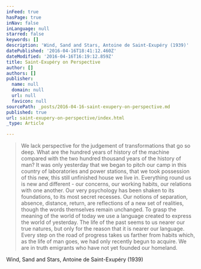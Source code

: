 ```yaml
---
inFeed: true
hasPage: true
inNav: false
inLanguage: null
starred: false
keywords: []
description: 'Wind, Sand and Stars, Antoine de Saint-Exupéry (1939)'
datePublished: '2016-04-16T18:41:12.460Z'
dateModified: '2016-04-16T16:19:12.859Z'
title: Saint-Exupéry on Perspective
author: []
authors: []
publisher:
  name: null
  domain: null
  url: null
  favicon: null
sourcePath: _posts/2016-04-16-saint-exupery-on-perspective.md
published: true
url: saint-exupery-on-perspective/index.html
_type: Article

---
```

> We lack perspective for the judgement of transformations that go so deep. What are the hundred years of history of the machine compared with the two hundred thousand years of the history of man? It was only yesterday that we began to pitch our camp in this country of laboratories and power stations, that we took possession of this new, this still unfinished house we live in. Everything round us is new and different - our concerns, our working habits, our relations with one another.
> Our very psychology has been shaken to its foundations, to its most secret recesses. Our notions of separation, absence, distance, return, are reflections of a new set of realities, though the words themselves remain unchanged. To grasp the meaning of the world of today we use a language created to express the world of yesterday. The life of the past seems to us nearer our true natures, but only for the reason that it is nearer our language.
> Every step on the road of progress takes us farther from habits which, as the life of man goes, we had only recently begun to acquire. We are in truth emigrants who have not yet founded our homeland.

Wind, Sand and Stars, Antoine de Saint-Exupéry (1939)